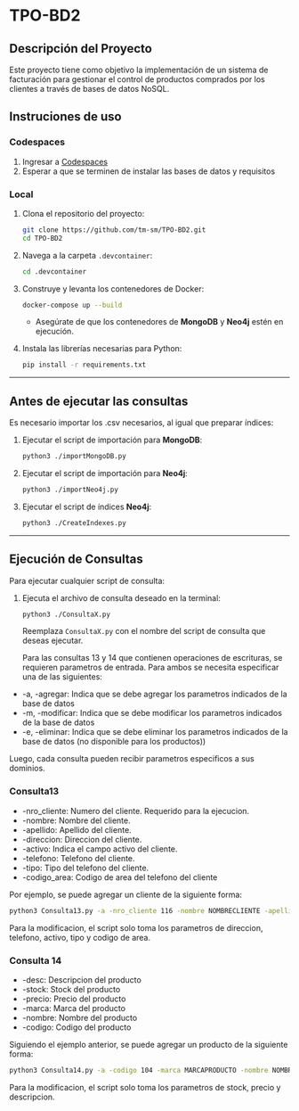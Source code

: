 # TPO-BD2

## Descripción del Proyecto
Este proyecto tiene como objetivo la implementación de un sistema de facturación para gestionar el control de productos comprados por los clientes a través de bases de datos NoSQL. 

## **Instruciones de uso** ##

### **Codespaces** ###
1. Ingresar a [Codespaces](https://codespaces.new/tm-sm/TPO-BD2)
2. Esperar a que se terminen de instalar las bases de datos y requisitos


### **Local** ###
1. Clona el repositorio del proyecto:
   ```bash
   git clone https://github.com/tm-sm/TPO-BD2.git
   cd TPO-BD2
   ```

2. Navega a la carpeta `.devcontainer`:
   ```bash
   cd .devcontainer
   ```

3. Construye y levanta los contenedores de Docker:
   ```bash
   docker-compose up --build
   ```
   - Asegúrate de que los contenedores de **MongoDB** y **Neo4j** estén en ejecución.

4. Instala las librerías necesarias para Python:
   ```bash
   pip install -r requirements.txt
   ```

---

## **Antes de ejecutar las consultas**
Es necesario importar los .csv necesarios, al igual que preparar índices:

1. Ejecutar el script de importación para **MongoDB**:
   ```bash
   python3 ./importMongoDB.py
   ```

2. Ejecutar el script de importación para **Neo4j**:
   ```bash
   python3 ./importNeo4j.py
   ```
   
3. Ejecutar el script de índices **Neo4j**:
   ```bash
   python3 ./CreateIndexes.py
   ```

---

## **Ejecución de Consultas**
Para ejecutar cualquier script de consulta:

1. Ejecuta el archivo de consulta deseado en la terminal:
   ```bash
   python3 ./ConsultaX.py
   ```
   Reemplaza `ConsultaX.py` con el nombre del script de consulta que deseas ejecutar.

   Para las consultas 13 y 14 que contienen operaciones de escrituras, se requieren parametros de entrada. Para ambos se necesita especificar una de las siguientes:
   
- -a, -agregar: Indica que se debe agregar los parametros indicados de la base de datos
- -m, -modificar: Indica que se debe modificar los parametros indicados de la base de datos
- -e, -eliminar: Indica que se debe eliminar los parametros indicados de la base de datos (no disponible para los productos))
   
Luego, cada consulta pueden recibir parametros especificos a sus dominios.

###  Consulta13
- -nro_cliente: Numero del cliente. Requerido para la ejecucion.
- -nombre: Nombre del cliente.
- -apellido: Apellido del cliente.
- -direccion: Direccion del cliente.
- -activo: Indica el campo activo del cliente.
- -telefono: Telefono del cliente.
- -tipo: Tipo del telefono del cliente.
- -codigo_area: Codigo de area del telefono del cliente  

Por ejemplo, se puede agregar un cliente de la siguiente forma:
``` bash
python3 Consulta13.py -a -nro_cliente 116 -nombre NOMBRECLIENTE -apellido APELLIDOCLIENTE -direccion DIRECCIONCLIENTE -activo 1 -telefono 11547325 -tipo M -codigo_area 11
```
Para la modificacion, el script solo toma los parametros de direccion, telefono, activo, tipo y codigo de area.

### Consulta 14
- -desc: Descripcion del producto
- -stock: Stock del producto
- -precio: Precio del producto
- -marca: Marca del producto
- -nombre: Nombre del producto
- -codigo: Codigo del producto 

Siguiendo el ejemplo anterior, se puede agregar un producto de la siguiente forma:
```bash 
python3 Consulta14.py -a -codigo 104 -marca MARCAPRODUCTO -nombre NOMBREPRODUCTO -precio 1400.6 -desc DESCRIPCIONPRODUCTO -stock 4
```
Para la modificacion, el script solo toma los parametros de stock, precio y descripcion.

